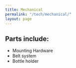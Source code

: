 ```yaml
---
title: Mechanical
permalink: "/tech/mechanical/"
layout: page
---
```


## Parts include:
* Mounting Hardware
* Belt system
* Bottle holder
